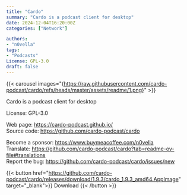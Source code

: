 ```yaml
---
title: "Cardo"
summary: "Cardo is a podcast client for desktop"
date: 2024-12-04T16:20:00Z
categories: ["Network"]

authors:
- "n0vella"
tags: 
- "Podcasts"
License: GPL-3.0 
draft: false
---
```


{{< carousel images="{https://raw.githubusercontent.com/cardo-podcast/cardo/refs/heads/master/assets/readme/1.png}" >}}

Cardo is a podcast client for desktop

License: GPL-3.0 

Web page: <https://cardo-podcast.github.io/>  
Source code: <https://github.com/cardo-podcast/cardo>

Become a sponsor: <https://www.buymeacoffee.com/n0vella>  
Translate: <https://github.com/cardo-podcast/cardo?tab=readme-ov-file#translations>  
Report the bug: <https://github.com/cardo-podcast/cardo/issues/new>  

{{< button href="https://github.com/cardo-podcast/cardo/releases/download/1.9.3/cardo_1.9.3_amd64.AppImage" target="_blank">}}
Download
{{< /button >}}